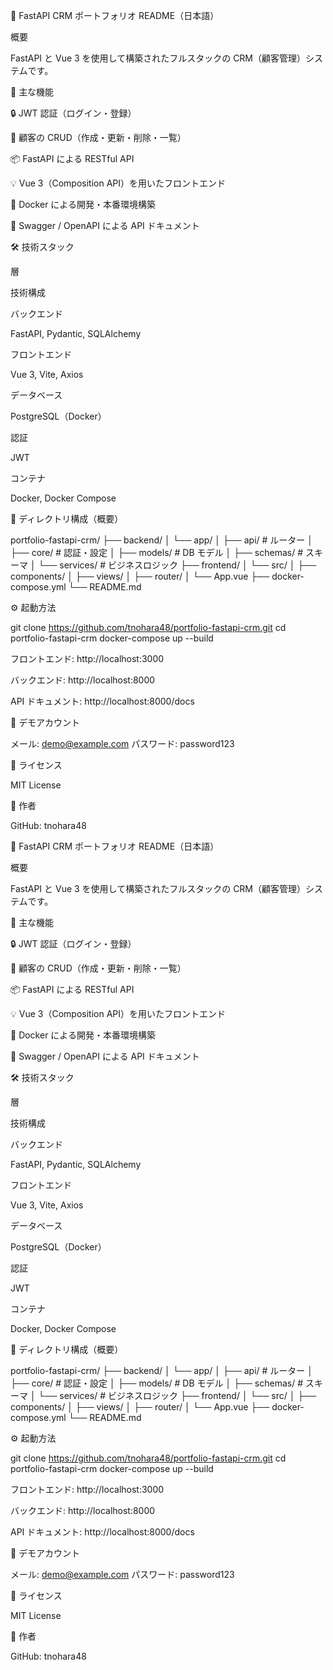 📘 FastAPI CRM ポートフォリオ README（日本語）

概要

FastAPI と Vue 3 を使用して構築されたフルスタックの CRM（顧客管理）システムです。

🚀 主な機能

🔒 JWT 認証（ログイン・登録）

👤 顧客の CRUD（作成・更新・削除・一覧）

📦 FastAPI による RESTful API

💡 Vue 3（Composition API）を用いたフロントエンド

🐳 Docker による開発・本番環境構築

📄 Swagger / OpenAPI による API ドキュメント

🛠️ 技術スタック

層

技術構成

バックエンド

FastAPI, Pydantic, SQLAlchemy

フロントエンド

Vue 3, Vite, Axios

データベース

PostgreSQL（Docker）

認証

JWT

コンテナ

Docker, Docker Compose

📂 ディレクトリ構成（概要）

portfolio-fastapi-crm/
├── backend/
│   └── app/
│       ├── api/         # ルーター
│       ├── core/        # 認証・設定
│       ├── models/      # DB モデル
│       ├── schemas/     # スキーマ
│       └── services/    # ビジネスロジック
├── frontend/
│   └── src/
│       ├── components/
│       ├── views/
│       ├── router/
│       └── App.vue
├── docker-compose.yml
└── README.md

⚙️ 起動方法

git clone https://github.com/tnohara48/portfolio-fastapi-crm.git
cd portfolio-fastapi-crm
docker-compose up --build

フロントエンド: http://localhost:3000

バックエンド: http://localhost:8000

API ドキュメント: http://localhost:8000/docs

🧪 デモアカウント

メール: demo@example.com
パスワード: password123

📃 ライセンス

MIT License

🙋 作者

GitHub: tnohara48

📘 FastAPI CRM ポートフォリオ README（日本語）

概要

FastAPI と Vue 3 を使用して構築されたフルスタックの CRM（顧客管理）システムです。

🚀 主な機能

🔒 JWT 認証（ログイン・登録）

👤 顧客の CRUD（作成・更新・削除・一覧）

📦 FastAPI による RESTful API

💡 Vue 3（Composition API）を用いたフロントエンド

🐳 Docker による開発・本番環境構築

📄 Swagger / OpenAPI による API ドキュメント

🛠️ 技術スタック

層

技術構成

バックエンド

FastAPI, Pydantic, SQLAlchemy

フロントエンド

Vue 3, Vite, Axios

データベース

PostgreSQL（Docker）

認証

JWT

コンテナ

Docker, Docker Compose

📂 ディレクトリ構成（概要）

portfolio-fastapi-crm/
├── backend/
│   └── app/
│       ├── api/         # ルーター
│       ├── core/        # 認証・設定
│       ├── models/      # DB モデル
│       ├── schemas/     # スキーマ
│       └── services/    # ビジネスロジック
├── frontend/
│   └── src/
│       ├── components/
│       ├── views/
│       ├── router/
│       └── App.vue
├── docker-compose.yml
└── README.md

⚙️ 起動方法

git clone https://github.com/tnohara48/portfolio-fastapi-crm.git
cd portfolio-fastapi-crm
docker-compose up --build

フロントエンド: http://localhost:3000

バックエンド: http://localhost:8000

API ドキュメント: http://localhost:8000/docs

🧪 デモアカウント

メール: demo@example.com
パスワード: password123

📃 ライセンス

MIT License

🙋 作者

GitHub: tnohara48


